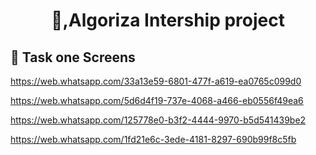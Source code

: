 
<h1 align="center"> 👋,Algoriza Intership project </h1>

## 📱 Task one Screens

https://web.whatsapp.com/33a13e59-6801-477f-a619-ea0765c099d0

https://web.whatsapp.com/5d6d4f19-737e-4068-a466-eb0556f49ea6

https://web.whatsapp.com/125778e0-b3f2-4444-9970-b5d541439be2

https://web.whatsapp.com/1fd21e6c-3ede-4181-8297-690b99f8c5fb
